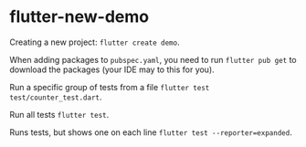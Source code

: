 # flutter-new-demo


Creating a new project: `flutter create demo`.

When adding packages to `pubspec.yaml`, you need to run `flutter pub get` to download the packages (your IDE may to this for you).

Run a specific group of tests from a file `flutter test test/counter_test.dart`.

Run all tests `flutter test`.

Runs tests, but shows one on each line `flutter test --reporter=expanded`.